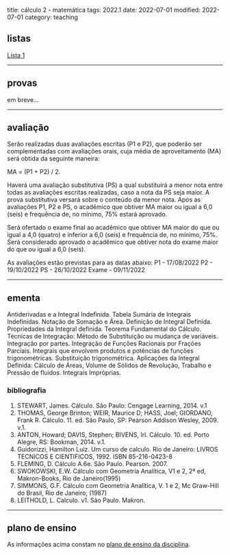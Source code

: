 title: cálculo 2 - matemática
tags: 2022.1
date: 2022-07-01
modified: 2022-07-01
category: teaching

## listas

[Lista 1]({static}/listas/calculo2-matematica-01.pdf)

---

## provas

em breve...

---

## avaliação

Serão realizadas duas avaliações escritas (P1 e P2), que poderão ser
complementadas com avaliações orais, cuja média de aproveitamento (MA) será
obtida da seguinte maneira:

MA = (P1 + P2) / 2.

Haverá uma avaliação substitutiva (PS) a qual substituirá a menor nota entre
todas as avaliações escritas realizadas, caso a nota da PS seja maior. A prova
substitutiva versará sobre o conteúdo da menor nota. Após as avaliações P1, P2
e PS, o acadêmico que obtiver MA maior ou igual a 6,0 (seis) e frequência de,
no mínimo, 75% estará aprovado.

Será ofertado o exame final ao acadêmico que obtiver MA maior do que ou igual a
4,0 (quatro) e inferior a 6,0 (seis) e frequência de, no mínimo, 75%. Será
considerado aprovado o acadêmico que obtiver nota do exame maior do que ou
igual a 6,0 (seis).

As avaliações estão previstas para as datas abaixo:
P1 - 17/08/2022
P2 - 19/10/2022
PS - 26/10/2022
Exame - 09/11/2022

---

## ementa

Antiderivadas e a Integral Indefinida. Tabela Sumária de Integrais Indefinidas.
Notação de Somação e Área. Definição de Integral Definida. Propriedades da
Integral definida. Teorema Fundamental do Cálculo. Técnicas de Integração:
Método de Substituição ou mudança de variáveis. Integração por partes.
Integração de Funções Racionais por Frações Parciais. Integrais que envolvem
produtos e potências de funções trigonométricas. Substituição trigonométrica.
Aplicações da Integral Definida: Cálculo de Áreas, Volume de Sólidos de
Revolução, Trabalho e Pressão de fluidos. Integrais Impróprias.

### bibliografia

1. STEWART, James. Cálculo. São Paulo: Cengage Learning, 2014. v.1
2. THOMAS, George Brinton; WEIR, Maurice D; HASS, Joel; GIORDANO, Frank R.
   Cálculo. 11. ed. São Paulo, SP: Pearson Addison Wesley, 2009. v.1.
3. ANTON, Howard; DAVIS, Stephen; BIVENS, Irl. Cálculo. 10. ed. Porto Alegre,
   RS: Bookman, 2014. v.1.
4. Guidorizzi, Hamilton Luiz. Um curso de calculo. Rio de Janeiro: LIVROS
   TECNICOS E CIENTIFICOS, 1992. ISBN 85-216-0423-8
5. FLEMING, D. Cálculo A.6e. São Paulo. Pearson. 2007.
6. SWOKOWSKI, E.W. Cálculo com Geometria Analítica, V1 e 2, 2ª ed,
   Makron-Books, Rio de Janeiro(1995)
7. SIMMONS, G.F. Cálculo com Geometria Analítica, V. 1 e 2, Mc Graw-Hill do
   Brasil, Rio de Janeiro, (1987)
8. LEITHOLD, L. Calculo. v1. São Paulo. Makron.

---

## plano de ensino

As informações acima constam no [plano de ensino da disciplina]({static}/planos/2022-1-calculo2-matematica.pdf).

